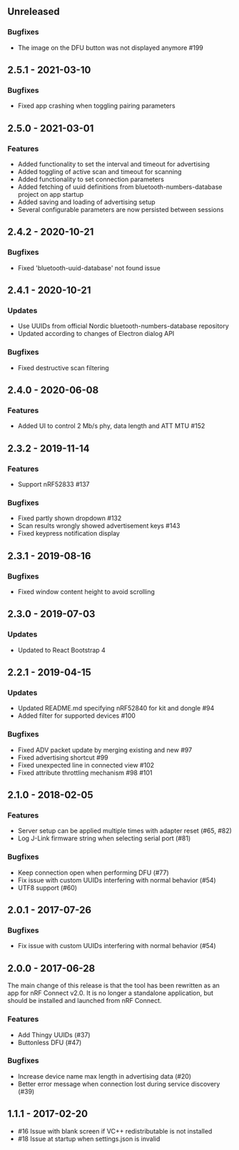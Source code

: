 ## Unreleased
### Bugfixes
- The image on the DFU button was not displayed anymore #199

## 2.5.1 - 2021-03-10
### Bugfixes
- Fixed app crashing when toggling pairing parameters

## 2.5.0 - 2021-03-01
### Features
- Added functionality to set the interval and timeout for advertising
- Added toggling of active scan and timeout for scanning
- Added functionality to set connection parameters
- Added fetching of uuid definitions from bluetooth-numbers-database project on app startup
- Added saving and loading of advertising setup
- Several configurable parameters are now persisted between sessions

## 2.4.2 - 2020-10-21
### Bugfixes
- Fixed 'bluetooth-uuid-database' not found issue

## 2.4.1 - 2020-10-21
### Updates
- Use UUIDs from official Nordic bluetooth-numbers-database repository
- Updated according to changes of Electron dialog API
### Bugfixes
- Fixed destructive scan filtering

## 2.4.0 - 2020-06-08
### Features
- Added UI to control 2 Mb/s phy, data length and ATT MTU #152

## 2.3.2 - 2019-11-14
### Features
- Support nRF52833 #137
### Bugfixes
- Fixed partly shown dropdown #132
- Scan results wrongly showed advertisement keys #143
- Fixed keypress notification display

## 2.3.1 - 2019-08-16
### Bugfixes
- Fixed window content height to avoid scrolling

## 2.3.0 - 2019-07-03
### Updates
- Updated to React Bootstrap 4

## 2.2.1 - 2019-04-15
### Updates
- Updated README.md specifying nRF52840 for kit and dongle #94
- Added filter for supported devices #100
### Bugfixes
- Fixed ADV packet update by merging existing and new #97
- Fixed advertising shortcut #99
- Fixed unexpected line in connected view #102
- Fixed attribute throttling mechanism #98 #101

## 2.1.0 - 2018-02-05
### Features
- Server setup can be applied multiple times with adapter reset (#65, #82)
- Log J-Link firmware string when selecting serial port (#81)
### Bugfixes
- Keep connection open when performing DFU (#77)
- Fix issue with custom UUIDs interfering with normal behavior (#54)
- UTF8 support (#60)

## 2.0.1 - 2017-07-26
### Bugfixes
- Fix issue with custom UUIDs interfering with normal behavior (#54)

## 2.0.0 - 2017-06-28
The main change of this release is that the tool has been rewritten as an app for nRF Connect v2.0. It is no longer a standalone application, but should be installed and launched from nRF Connect.
### Features
- Add Thingy UUIDs (#37)
- Buttonless DFU (#47)
### Bugfixes
- Increase device name max length in advertising data (#20)
- Better error message when connection lost during service discovery (#39)

## 1.1.1 - 2017-02-20
- #16 Issue with blank screen if VC++ redistributable is not installed
- #18 Issue at startup when settings.json is invalid
